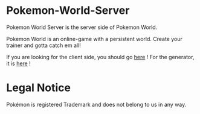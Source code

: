 # Pokemon-World-Server
Pokemon World Server is the server side of Pokemon World. 

Pokemon World is an online-game with a persistent world. Create your trainer and gotta catch em all! 

If you are looking for the client side, you should go [here](https://github.com/AnjrilStudio/Pokemon-World-Game) !
For the generator, it is [here](https://github.com/AnjrilStudio/Pokemon-World-Generator) !

# Legal Notice
Pokémon is registered Trademark and does not belong to us in any way.
